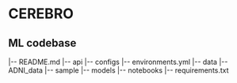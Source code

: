 # CEREBRO 

## ML codebase 

|-- README.md
|-- api
|-- configs
    |-- environments.yml
|-- data
    |-- ADNI_data
    |-- sample
|-- models
|-- notebooks
|-- requirements.txt 




